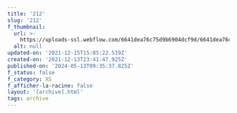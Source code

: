 ```yaml
---
title: '212'
slug: '212'
f_thumbnail:
  url: >-
    https://uploads-ssl.webflow.com/6641dea76c75d9b6904dcf9d/6641dea76c75d9b6904dd2ab_212.jpg
  alt: null
updated-on: '2021-12-15T15:05:22.519Z'
created-on: '2021-12-13T23:41:47.925Z'
published-on: '2024-05-13T09:35:37.825Z'
f_status: false
f_category: XS
f_afficher-la-racine: false
layout: '[archive].html'
tags: archive
---
```



